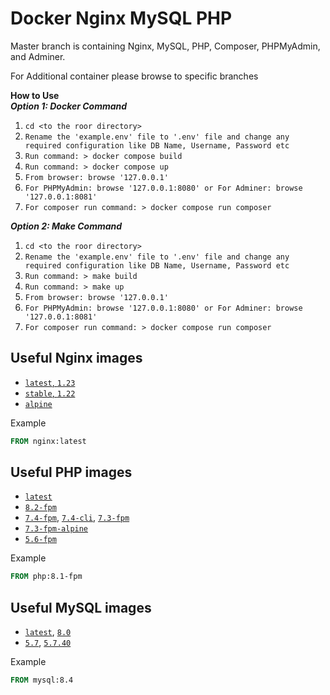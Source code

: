 # Docker Nginx MySQL PHP

Master branch is containing Nginx, MySQL, PHP, Composer, PHPMyAdmin, and Adminer.

For Additional container please browse to specific branches

<!--Memecache -->

**How to Use**    
***Option 1: Docker Command***
1. `cd <to the roor directory>` 
2. `Rename the 'example.env' file to '.env' file and change any required configuration like DB Name, Username, Password etc`    
3. `Run command: > docker compose build`  
4. `Run command: > docker compose up`  
5. `From browser: browse '127.0.0.1'`
6. `For PHPMyAdmin: browse '127.0.0.1:8080' or For Adminer: browse '127.0.0.1:8081'`
7. `For composer run command: > docker compose run composer`

***Option 2: Make Command***
1. `cd <to the roor directory>` 
2. `Rename the 'example.env' file to '.env' file and change any required configuration like DB Name, Username, Password etc`    
3. `Run command: > make build`  
4. `Run command: > make up`  
5. `From browser: browse '127.0.0.1'`
6. `For PHPMyAdmin: browse '127.0.0.1:8080' or For Adminer: browse '127.0.0.1:8081'`
7. `For composer run command: > docker compose run composer`


## Useful Nginx images
-  [`latest`, `1.23`](https://hub.docker.com/_/nginx)  
-  [`stable`, `1.22`](https://hub.docker.com/_/nginx)  
-  [`alpine`](https://hub.docker.com/_/nginx)  

Example
```dockerfile
FROM nginx:latest
```


## Useful PHP images
-  [`latest`](https://hub.docker.com/layers/library/php/latest/images/sha256-87ecd40a269e50eda37bf634802d84efa206ea68e2cbd71fb7c470416eb2908b?)
- [`8.2-fpm`](https://hub.docker.com/layers/library/php/8.2-fpm/images/sha256-6c6cb6cf5c673dd4802a18963b2e60e529c7fb09cd08bd9e068ae27f238a65f8)  
-  [`7.4-fpm`](https://hub.docker.com/layers/library/php/7.4-fpm/images/sha256-7c6a2cba718f37c4b3ca3486476c7d3dc68dc3ea9b12bde9c57bd4b8d9479fc0), [`7.4-cli`](https://hub.docker.com/layers/library/php/7.4-cli/images/sha256-691f9ae2a3639de11d95f507bc29c723a7f27b79bdf91317aef8ded35f9864ce), [`7.3-fpm`](https://hub.docker.com/layers/library/php/7.3-fpm/images/sha256-09f7ea00daaa3b9cae2e5951b975de4dabf85357ffd707739c1779cd6dfec82a)
- [`7.3-fpm-alpine`](https://hub.docker.com/layers/library/php/7.3-fpm-alpine/images/sha256-d0494f03d38e50e69a48acab4480f3a459af7ff3693909e888b05d3839c7e944?context=explore)   
-  [`5.6-fpm`](https://hub.docker.com/layers/library/php/5.6-fpm/images/sha256-3458979c7744b141df354aff9cb3233733c0f5077aa638a1b39a64d53d7c7c52)  

Example
```dockerfile
FROM php:8.1-fpm
```

## Useful MySQL images
- [`latest`](https://hub.docker.com/layers/library/mysql/latest/images/sha256-cfddf275c8b1ae1583c0f6afb4899d4dbe14111a6462699559a1f4dc8f4d5f6e), [`8.0`](https://hub.docker.com/layers/library/mysql/8.0/images/sha256-cfddf275c8b1ae1583c0f6afb4899d4dbe14111a6462699559a1f4dc8f4d5f6e)
- [`5.7`](https://hub.docker.com/layers/library/mysql/5.7/images/sha256-bd0fb5a175fc225ce9c2c4357c0f532bda1413e0b8555a157770f92daa5a89e0), [`5.7.40`](https://hub.docker.com/layers/library/mysql/5.7.40/images/sha256-bd0fb5a175fc225ce9c2c4357c0f532bda1413e0b8555a157770f92daa5a89e0)  

Example
```dockerfile
FROM mysql:8.4
```